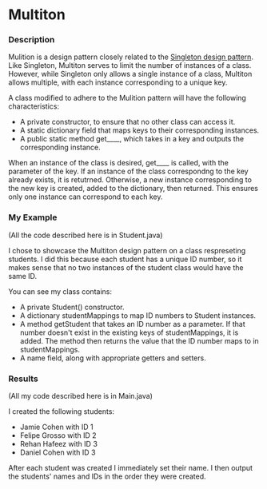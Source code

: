 # Multiton
### Description
Mulition is a design pattern closely related to the [Singleton design pattern](https://en.wikipedia.org/wiki/Singleton_pattern). Like Singleton, Multiton serves to limit the number of instances of a class. However, while Singleton only allows a single instance of a class, Multiton allows multiple, with each instance corresponding to a unique key.

A class modified to adhere to the Mulition pattern will have the following characteristics:
- A private constructor, to ensure that no other class can access it.
- A static dictionary field that maps keys to their corresponding instances.
- A public static method get____, which takes in a key and outputs the corresponding instance.


When an instance of the class is desired, get____ is called, with the parameter of the key. If an instance of the class correspondng to the key already exists, it is retutrned. Otherwise, a new instance corresponding to the new key is created, added to the dictionary, then returned. This ensures only one instance can correspond to each key.




### My Example 
(All the code described here is in Student.java)

I chose to showcase the Multiton design pattern on a class respreseting students. I did this because each student has a unique ID number, so it makes sense that no two instances of the student class would have the same ID.

You can see my class contains:
- A private Student() constructor.
- A dictionary studentMappings to map ID numbers to Student instances.
- A method getStudent that takes an ID number as a parameter. If that number doesn't exist in the existing keys of studentMappings, it is added. The method then returns the value that the ID number maps to in studentMappings.
- A name field, along with appropriate getters and setters.


### Results
(All my code described here is in Main.java)

I created the following students:
- Jamie Cohen with ID 1
- Felipe Grosso with ID 2
- Rehan Hafeez with ID 3
- Daniel Cohen with ID 3

After each student was created I immediately set their name. I then output the students' names and IDs in the order they were created.
